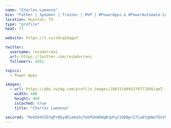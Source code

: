 ```yaml
---
name: "Charles Lamanna"
bio: "Father | Speaker | Trainer | MVP | #PowerApps & #PowerAutomate Community Super User | YouTuber Right-pointing triangle http://youtube.com/c/rezadorrani | Learn - Share - Clockwise rightwards and leftwards open circle arrows"
location: Houston, TX
type: "profile"
heat: 77

website: https://t.co/tAcqSdqguf

twitter:
  username: rezadorrani
  url: https://twitter.com/rezadorrani
  followers: 4561

topics:
  - Power Apps

images:
  - url: https://pbs.twimg.com/profile_images/1063114045270777856/qeT-jpWr_400x400.jpg
    width: 400
    height: 400
    isCached: true
    title: "Charles Lamanna"

secured: "Re9ZO4VZ9JqP+BQydKieKm3vTebPUkWOHqBJpPyI1ODBp+I7Cu8YqDWuTOvV9dct95G78LtkVDZUiRdsDAn9ulrmgYwh5UeTX3RnfSrwBcY3hQfC3yA5vIO1twqhGXSBZnVRgw77KXO5j4/Prj7KV2WEfTZgbqxh3c1J+k1NDHfuIt5DpdnNMFHsMFgggOF2BdHB/Qx2QFSToAClelpuii8wJgPYQSOMwnNv8/KsW8iNaG0n8FZgPSKODch3hUQFW0uuy5UVvoA1+i0zutSZMlDXTTf9m3riuu7in3MV9QHVDePgYzkZU0mJnpe1UIjAj3KauBtExAFi5ffh8fwHfS4Bs0f5L5cZz2bSuRA5Hj+QkQCLOzaWaF9NIj1/s1lC9Ay6yLnshcaWu2GDIZ/6xQ==;52QWStvTaC1F+gmlbXE4jQ=="
---
```


